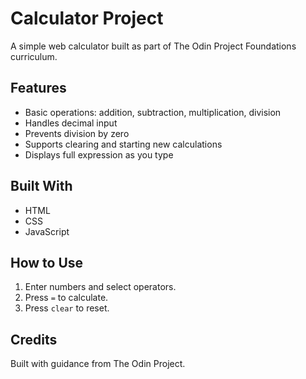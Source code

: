 # Calculator Project

A simple web calculator built as part of The Odin Project Foundations curriculum.

## Features

- Basic operations: addition, subtraction, multiplication, division
- Handles decimal input
- Prevents division by zero
- Supports clearing and starting new calculations
- Displays full expression as you type

## Built With

- HTML
- CSS
- JavaScript

## How to Use

1. Enter numbers and select operators.
2. Press `=` to calculate.
3. Press `clear` to reset.

## Credits

Built with guidance from The Odin Project.
